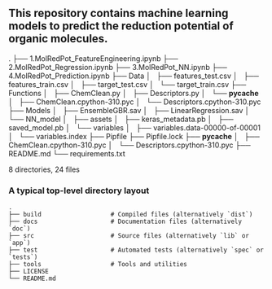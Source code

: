 ## This repository contains machine learning models to predict the reduction potential of organic molecules.

.
├── 1.MolRedPot\_FeatureEngineering.ipynb
├── 2.MolRedPot\_Regression.ipynb
├── 3.MolRedPot\_NN.ipynb
├── 4.MolRedPot\_Prediction.ipynb
├── Data
│   ├── features\_test.csv
│   ├── features\_train.csv
│   ├── target\_test.csv
│   └── target\_train.csv
├── Functions
│   ├── ChemClean.py
│   ├── Descriptors.py
│   └── __pycache__
│       ├── ChemClean.cpython-310.pyc
│       └── Descriptors.cpython-310.pyc
├── Models
│   ├── EnsembleGBR.sav
│   ├── LinearRegression.sav
│   └── NN\_model
│       ├── assets
│       ├── keras\_metadata.pb
│       ├── saved\_model.pb
│       └── variables
│           ├── variables.data-00000-of-00001
│           └── variables.index
├── Pipfile
├── Pipfile.lock
├── __pycache__
│   ├── ChemClean.cpython-310.pyc
│   └── Descriptors.cpython-310.pyc
├── README.md
└── requirements.txt

8 directories, 24 files

### A typical top-level directory layout

    .
    ├── build                   # Compiled files (alternatively `dist`)
    ├── docs                    # Documentation files (alternatively `doc`)
    ├── src                     # Source files (alternatively `lib` or `app`)
    ├── test                    # Automated tests (alternatively `spec` or `tests`)
    ├── tools                   # Tools and utilities
    ├── LICENSE
    └── README.md
